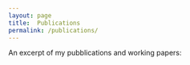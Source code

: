 ```yaml
---
layout: page
title:  Publications 
permalink: /publications/
---
```


An excerpt of my pubblications and working papers: